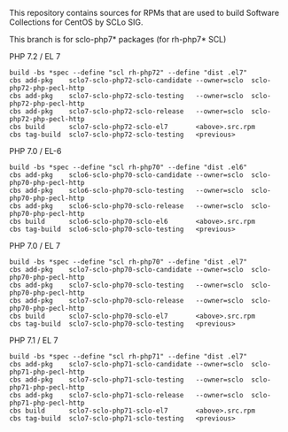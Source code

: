This repository contains sources for RPMs that are used
to build Software Collections for CentOS by SCLo SIG.

This branch is for sclo-php7* packages (for rh-php7* SCL)


PHP 7.2 / EL 7

    build -bs *spec --define "scl rh-php72" --define "dist .el7"
    cbs add-pkg    sclo7-sclo-php72-sclo-candidate --owner=sclo  sclo-php72-php-pecl-http
    cbs add-pkg    sclo7-sclo-php72-sclo-testing   --owner=sclo  sclo-php72-php-pecl-http
    cbs add-pkg    sclo7-sclo-php72-sclo-release   --owner=sclo  sclo-php72-php-pecl-http
    cbs build      sclo7-sclo-php72-sclo-el7       <above>.src.rpm
    cbs tag-build  sclo7-sclo-php72-sclo-testing   <previous>

PHP 7.0 / EL-6

    build -bs *spec --define "scl rh-php70" --define "dist .el6"
    cbs add-pkg    sclo6-sclo-php70-sclo-candidate --owner=sclo  sclo-php70-php-pecl-http
    cbs add-pkg    sclo6-sclo-php70-sclo-testing   --owner=sclo  sclo-php70-php-pecl-http
    cbs add-pkg    sclo6-sclo-php70-sclo-release   --owner=sclo  sclo-php70-php-pecl-http
    cbs build      sclo6-sclo-php70-sclo-el6       <above>.src.rpm
    cbs tag-build  sclo6-sclo-php70-sclo-testing   <previous>

PHP 7.0 / EL 7

    build -bs *spec --define "scl rh-php70" --define "dist .el7"
    cbs add-pkg    sclo7-sclo-php70-sclo-candidate --owner=sclo  sclo-php70-php-pecl-http
    cbs add-pkg    sclo7-sclo-php70-sclo-testing   --owner=sclo  sclo-php70-php-pecl-http
    cbs add-pkg    sclo7-sclo-php70-sclo-release   --owner=sclo  sclo-php70-php-pecl-http
    cbs build      sclo7-sclo-php70-sclo-el7       <above>.src.rpm
    cbs tag-build  sclo7-sclo-php70-sclo-testing   <previous>

PHP 7.1 / EL 7

    build -bs *spec --define "scl rh-php71" --define "dist .el7"
    cbs add-pkg    sclo7-sclo-php71-sclo-candidate --owner=sclo  sclo-php71-php-pecl-http
    cbs add-pkg    sclo7-sclo-php71-sclo-testing   --owner=sclo  sclo-php71-php-pecl-http
    cbs add-pkg    sclo7-sclo-php71-sclo-release   --owner=sclo  sclo-php71-php-pecl-http
    cbs build      sclo7-sclo-php71-sclo-el7       <above>.src.rpm
    cbs tag-build  sclo7-sclo-php71-sclo-testing   <previous>


